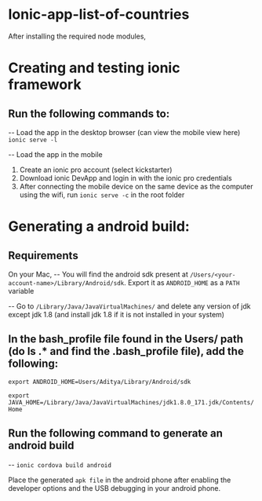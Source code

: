 # Ionic-app-list-of-countries

After installing the required node modules,

# Creating and testing ionic framework

Run the following commands to:
------------------------------
-- Load the app in the desktop browser (can view the mobile view here)
  `ionic serve -l`

-- Load the app in the mobile
1. Create an ionic pro account (select kickstarter)
2. Download ionic DevApp and login in with the ionic pro credentials
3. After connecting the mobile device on the same device as the computer using the wifi, 
   run `ionic serve -c` in the root folder 
   
# Generating a android build:
Requirements
------------
On your Mac,
-- You will find the android sdk present at `/Users/<your-account-name>/Library/Android/sdk`. Export it as `ANDROID_HOME` as a `PATH` variable

-- Go to `/Library/Java/JavaVirtualMachines/` and delete any version of jdk except jdk 1.8 (and install jdk 1.8 if it is not installed in your system)

In the bash_profile file found in the Users/<your-account-name> path (do ls .* and find the .bash_profile file), add the following:
-----------------------------------------------------------------------------------------------------------------------------------
`export ANDROID_HOME=Users/Aditya/Library/Android/sdk`

`export JAVA_HOME=/Library/Java/JavaVirtualMachines/jdk1.8.0_171.jdk/Contents/Home`

Run the following command to generate an android build
--------------------------------------------------------
-- `ionic cordova build android`

Place the generated `apk file` in the android phone after enabling the developer options and the USB debugging in your android phone.
